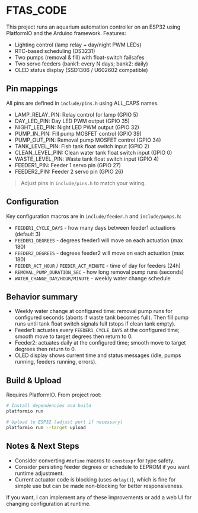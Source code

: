 # FTAS_CODE

This project runs an aquarium automation controller on an ESP32 using PlatformIO and the Arduino framework. Features:

- Lighting control (lamp relay + day/night PWM LEDs)
- RTC-based scheduling (DS3231)
- Two pumps (removal & fill) with float-switch failsafes
- Two servo feeders (bank1: every N days; bank2: daily)
- OLED status display (SSD1306 / U602602 compatible)

## Pin mappings
All pins are defined in `include/pins.h` using ALL_CAPS names.

- LAMP_RELAY_PIN: Relay control for lamp (GPIO 5)
- DAY_LED_PIN: Day LED PWM output (GPIO 35)
- NIGHT_LED_PIN: Night LED PWM output (GPIO 32)
- PUMP_IN_PIN: Fill pump MOSFET control (GPIO 39)
- PUMP_OUT_PIN: Removal pump MOSFET control (GPIO 34)
- TANK_LEVEL_PIN: Fish tank float switch input (GPIO 2)
- CLEAN_LEVEL_PIN: Clean water tank float switch input (GPIO 0)
- WASTE_LEVEL_PIN: Waste tank float switch input (GPIO 4)
- FEEDER1_PIN: Feeder 1 servo pin (GPIO 27)
- FEEDER2_PIN: Feeder 2 servo pin (GPIO 26)

> Adjust pins in `include/pins.h` to match your wiring.

## Configuration
Key configuration macros are in `include/feeder.h` and `include/pumps.h`:

- `FEEDER1_CYCLE_DAYS` - how many days between feeder1 actuations (default 3)
- `FEEDER1_DEGREES` - degrees feeder1 will move on each actuation (max 180)
- `FEEDER2_DEGREES` - degrees feeder2 will move on each actuation (max 180)
- `FEEDER_ACT_HOUR` / `FEEDER_ACT_MINUTE` - time of day for feeders (24h)
- `REMOVAL_PUMP_DURATION_SEC` - how long removal pump runs (seconds)
- `WATER_CHANGE_DAY/HOUR/MINUTE` - weekly water change schedule

## Behavior summary
- Weekly water change at configured time: removal pump runs for configured seconds (aborts if waste tank becomes full). Then fill pump runs until tank float switch signals full (stops if clean tank empty).
- Feeder1: actuates every `FEEDER1_CYCLE_DAYS` at the configured time; smooth move to target degrees then return to 0.
- Feeder2: actuates daily at the configured time; smooth move to target degrees then return to 0.
- OLED display shows current time and status messages (idle, pumps running, feeders running, errors).

## Build & Upload
Requires PlatformIO. From project root:

```bash
# Install dependencies and build
platformio run

# Upload to ESP32 (adjust port if necessary)
platformio run --target upload
```

## Notes & Next Steps
- Consider converting `#define` macros to `constexpr` for type safety.
- Consider persisting feeder degrees or schedule to EEPROM if you want runtime adjustment.
- Current actuator code is blocking (uses `delay()`), which is fine for simple use but can be made non-blocking for better responsiveness.

If you want, I can implement any of these improvements or add a web UI for changing configuration at runtime.
